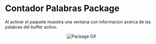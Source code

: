 # Contador Palabras Package

Al activar el paquete muestra una ventana con informacion acerca de las palabras del buffer activo.

<p align="center">
  <img src="https://f.cloud.github.com/assets/69169/2290250/c35d867a-a017-11e3-86be-cd7c5bf3ff9b.gif" alt="Package Gif">
</p>

